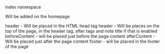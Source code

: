 index namespace

Will be added on the homepage

header - Will be placed in the HTML head tag
header - Will be places on the top of the page, in the header tag, after tags and note title if that is enabled
beforeContent - will be placed just before the page content
afterContent - Will be placed just after the page content
footer - will be placed in the footer of the page